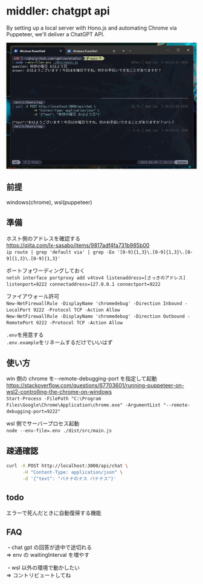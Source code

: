 # middler: chatgpt api

By setting up a local server with Hono.js and automating Chrome via Puppeteer, we'll deliver a ChatGPT API.

![image](./sukusho.png)

## 前提

windows(chrome), wsl(puppeteer)

## 準備

ホスト側のアドレスを確認する  
https://qiita.com/lx-sasabo/items/9817adf4fa731b985b00  
`ip route | grep 'default via' | grep -Eo '[0-9]{1,3}\.[0-9]{1,3}\.[0-9]{1,3}\.[0-9]{1,3}'`

ポートフォワーディングしておく  
`netsh interface portproxy add v4tov4 listenaddress=[さっきのアドレス] listenport=9222 connectaddress=127.0.0.1 connectport=9222`

ファイアウォール許可  
`New-NetFirewallRule -DisplayName 'chromedebug' -Direction Inbound -LocalPort 9222 -Protocol TCP -Action Allow`  
`New-NetFirewallRule -DisplayName 'chromedebug' -Direction Outbound -RemotePort 9222 -Protocol TCP -Action Allow`

`.env`を用意する  
`.env.example`をリネームするだけでいいはず

## 使い方

win 側の chrome を--remote-debugging-port を指定して起動  
https://stackoverflow.com/questions/67703601/running-puppeteer-on-wsl2-controlling-the-chrome-on-windows  
`Start-Process -FilePath "C:\Program Files\Google\Chrome\Application\chrome.exe" -ArgumentList "--remote-debugging-port=9222"`

wsl 側でサーバープロセス起動  
`node --env-file=.env ./dist/src/main.js`

## 疎通確認

```sh
curl -X POST http://localhost:3000/api/chat \
      -H "Content-Type: application/json" \
      -d '{"text": "バナナのナス バナナス"}'
```

## todo

エラーで死んだときに自動復帰する機能

## FAQ

・chat gpt の回答が途中で途切れる  
=> env の waitingInterval を増やす

・wsl 以外の環境で動かしたい  
=> コントリビュートしてね
